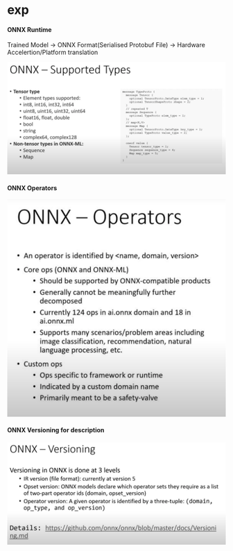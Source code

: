 # exp


#### ONNX Runtime

Trained Model -> ONNX Format(Serialised Protobuf File) -> Hardware Accelertion/Platform translation

![alt text](image.png)

#### ONNX Operators

![alt text](image-1.png)

#### ONNX Versioning for description

![alt text](image-2.png)